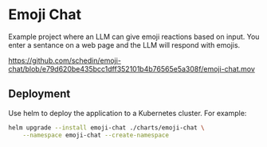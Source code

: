 # Emoji Chat
Example project where an LLM can give emoji reactions based on input. You enter a sentance on a web page and the LLM will respond with emojis.


https://github.com/schedin/emoji-chat/blob/e79d620be435bcc1dff352101b4b76565e5a308f/emoji-chat.mov


## Deployment

Use helm to deploy the application to a Kubernetes cluster. For example:

```bash
helm upgrade --install emoji-chat ./charts/emoji-chat \
    --namespace emoji-chat --create-namespace
```
